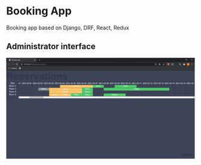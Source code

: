 # Booking App
Booking app based on Django, DRF, React, Redux<br/>

## Administrator interface
![Alt text](https://github.com/Neon20179/bookingApp/blob/master/read_me_images/booking_table.png?raw=true)
